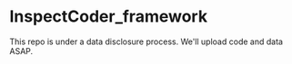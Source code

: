# InspectCoder_framework
This repo is under a data disclosure process. We'll upload code and data ASAP.
